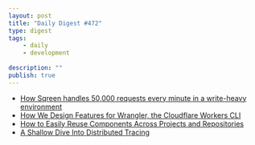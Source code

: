 ```yaml
---
layout: post
title: "Daily Digest #472"
type: digest
tags: 
    - daily
    - development
    
description: ""
publish: true
---
```


- [How Sqreen handles 50,000 requests every minute in a write-heavy environment](https://stackshare.io/sqreen/how-sqreen-handles-50000-requests-every-minute-in-a-write-heavy-environment)
- [How We Design Features for Wrangler, the Cloudflare Workers CLI](https://blog.cloudflare.com/how-we-design-features-for-wrangler/)
- [How to Easily Reuse Components Across Projects and Repositories](https://itnext.io/how-to-easily-reuse-components-across-projects-and-repositories-fa73f8ba2a83)
- [A Shallow Dive Into Distributed Tracing](https://kinvolk.io/blog/2019/09/a-shallow-dive-into-distributed-tracing/)
